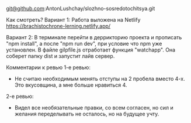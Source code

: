 git@github.com:AntonLushchay/slozhno-sosredotochitsya.git

Как смотреть?
Вариант 1:
Работа выложена на Netlify https://brachistochrone-lerning.netlify.app/

Вариант 2:
В терминале перейти в деррикторию проекта и прописать "npm install", а после "npm run dev", при условие что npm уже установлен.
В файле gilpfile.js отработает функция "watchapp". Она соберет папку dist и запустит лайв сервер.

Комментарии к ревью
1-е ревью:

-   Не считаю необходимым менять отступы на 2 пробела вместо 4-х. Это вкусовщина, а мне больше нравиться 4.

2-е ревью:

-   Видел все необязательные правки, со всем согласен, но сил и желания переделывать не осталось, но на будущее учту.
